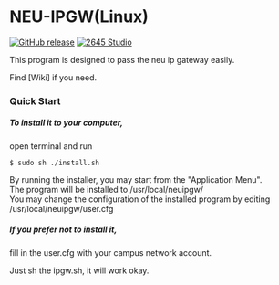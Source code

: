 NEU-IPGW(Linux)
=

[![GitHub release](https://img.shields.io/github/release/2645Corp/neuipgw_linux.svg?maxAge=2592000)](https://github.com/2645Corp/neuipgw_linux/releases)
[![2645 Studio](https://img.shields.io/badge/Powered%20by-2645%20Studio-yellowgreen.svg)](http://www.cool2645.com/)

<p>This program is designed to pass the neu ip gateway easily.</p>

<p>Find [Wiki] if you need.</p>

<h3>Quick Start</h3>

<h5>To install it to your computer,</h5>

open terminal and run

`$ sudo sh ./install.sh`

By running the installer, you may start from the "Application Menu". <br>
The program will be installed to /usr/local/neuipgw/ <br>
You may change the configuration of the installed program by editing /usr/local/neuipgw/user.cfg


<h5>If you prefer not to install it,</h5>

fill in the user.cfg with your campus network account.

Just sh the ipgw.sh, it will work okay.


